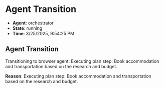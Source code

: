 # Agent Transition

- **Agent**: orchestrator
- **State**: running
- **Time**: 3/25/2025, 9:54:25 PM

## Agent Transition

Transitioning to browser agent: Executing plan step: Book accommodation and transportation based on the research and budget.

**Reason**: Executing plan step: Book accommodation and transportation based on the research and budget.

